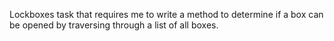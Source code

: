 Lockboxes task that requires me to write a method to determine if a box can be opened
by traversing through a list of all boxes.
